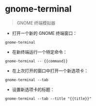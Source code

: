 # gnome-terminal

> GNOME 终端模拟器

- 打开一个新的 GNOME 终端窗口：

`gnome-terminal`

- 在新终端运行一个特定命令：

`gnome-terminal -- {{command}}`

- 在上次打开的窗口中打开一个新选项卡：

`gnome-terminal --tab`

- 设置新选项卡的标题：

`gnome-terminal --tab --title "{{title}}"`

[#]: contributors: ([王兴宇，Linux & BC]，[玉叶]，[玉堂白鹤])